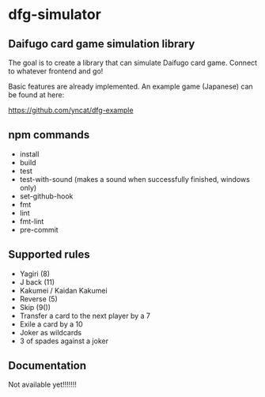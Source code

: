 # dfg-simulator

## Daifugo card game simulation library

The goal is to create a library that can simulate Daifugo card game. Connect to whatever frontend and go!

Basic features are already implemented. An example game (Japanese) can be found at here:

https://github.com/yncat/dfg-example

## npm commands

- install
- build
- test
- test-with-sound (makes a sound when successfully finished, windows only)
- set-github-hook
- fmt
- lint
- fmt-lint
- pre-commit

## Supported rules

- Yagiri (8)
- J back (11)
- Kakumei / Kaidan Kakumei
- Reverse (5)
- Skip (9())
- Transfer a card to the next player by a 7
- Exile a card by a 10
- Joker as wildcards
- 3 of spades against a joker

## Documentation

Not available yet!!!!!!!
